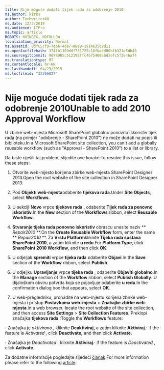 ```yaml
---
title: Nije moguće dodati tijek rada za odobrenje 2010
ms.author: kirks
author: Techwriter40
ms.date: 12/3/2018
ms.audience: ITPro
ms.topic: article
ROBOTS: NOINDEX, NOFOLLOW
localization_priority: Normal
ms.assetid: 0df65cf9-7eae-4de7-88e9-1914635c8d11
ms.openlocfilehash: 3741b1169ddf731725c18fbaed80bfb321e5db46
ms.sourcegitcommit: 9d78905c512192ffc4675468abd2efc5f2e4baf4
ms.translationtype: MT
ms.contentlocale: hr-HR
ms.lasthandoff: 04/23/2019
ms.locfileid: "32366827"
---
```

# <a name="unable-to-add-2010-approval-workflow"></a><span data-ttu-id="5b6a2-102">Nije moguće dodati tijek rada za odobrenje 2010</span><span class="sxs-lookup"><span data-stu-id="5b6a2-102">Unable to add 2010 Approval Workflow</span></span>

<span data-ttu-id="5b6a2-103">U zbirke web-mjesta Microsoft SharePoint globalno ponovno iskoristiv tijek rada (na primjer "odobrenje - SharePoint 2010") ne može dodati na popis ili biblioteku.</span><span class="sxs-lookup"><span data-stu-id="5b6a2-103">In a Microsoft SharePoint site collection, you can't add a globally reusable workflow (such as "Approval - SharePoint 2010") to a list or library.</span></span>
  
<span data-ttu-id="5b6a2-104">Da biste riješili taj problem, slijedite ove korake:</span><span class="sxs-lookup"><span data-stu-id="5b6a2-104">To resolve this issue, follow these steps:</span></span> 
  
1. <span data-ttu-id="5b6a2-105">Otvorite web-mjesto korijena zbirke web-mjesta SharePoint Designer 2013.</span><span class="sxs-lookup"><span data-stu-id="5b6a2-105">Open the root website of the site collection in SharePoint Designer 2013.</span></span>
  
2. <span data-ttu-id="5b6a2-106">Pod **Objekti web-mjesta**odaberite **tijekova rada**.</span><span class="sxs-lookup"><span data-stu-id="5b6a2-106">Under **Site Objects**, select **Workflows**.</span></span> 
  
3. <span data-ttu-id="5b6a2-107">U sekciji **Novo** vrpce **tijekove rada** , odaberite **Tijek rada za ponovno iskoristiv**.</span><span class="sxs-lookup"><span data-stu-id="5b6a2-107">In the **New** section of the **Workflows** ribbon, select **Reusable Workflow**.</span></span> 
  
4. <span data-ttu-id="5b6a2-108">**Stvaranje tijeka rada ponovno iskoristiv** obrascu unesite naziv \*\* *Repair2010* \*\*.</span><span class="sxs-lookup"><span data-stu-id="5b6a2-108">On the **Create Reusable Workflow** form, enter the name \*\* *Repair2010* \*\*.</span></span> <span data-ttu-id="5b6a2-109">Za **Vrstu Platform**kliknite **Tijeka rada sustava SharePoint 2010**, a zatim kliknite **u redu**.</span><span class="sxs-lookup"><span data-stu-id="5b6a2-109">For **Platform Type**, click **SharePoint 2010 Workflow**, and then click **OK**.</span></span> 
  
1. <span data-ttu-id="5b6a2-110">U odjeljak **spremiti** vrpce **tijeka rada** odaberite **Objavi**.</span><span class="sxs-lookup"><span data-stu-id="5b6a2-110">In the **Save** section of the **Workflow** ribbon, select **Publish**.</span></span> 
  
2. <span data-ttu-id="5b6a2-111">U odjeljku **Upravljanje** vrpce **tijeka rada** , odaberite **Objaviti globalno**.</span><span class="sxs-lookup"><span data-stu-id="5b6a2-111">In the **Manage** section of the **Workflow** ribbon, select **Publish Globally**.</span></span> <span data-ttu-id="5b6a2-112">U dijaloškom okviru potvrda koja se pojavljuje odaberite **u redu**.</span><span class="sxs-lookup"><span data-stu-id="5b6a2-112">In the confirmation dialog box that appears, select **OK**.</span></span> 
  
3. <span data-ttu-id="5b6a2-113">U web-pregledniku, pronađite na web-mjestu korijena zbirke web-mjesta i pristup **Postavkama web-mjesta** \> **Značajke zbirke web-mjesta**.</span><span class="sxs-lookup"><span data-stu-id="5b6a2-113">In a web browser, locate the root website of the site collection, and then access **Site Settings** \> **Site Collection Features**.</span></span> <span data-ttu-id="5b6a2-114">Preklopi značajka **tijekova rada** :</span><span class="sxs-lookup"><span data-stu-id="5b6a2-114">Toggle the **Workflows** feature:</span></span> 
  
<span data-ttu-id="5b6a2-115">· Značajka je *aktivirano* , kliknite **Deaktiviraj,** a zatim kliknite **Aktiviraj**.</span><span class="sxs-lookup"><span data-stu-id="5b6a2-115">· If the feature is  *Activated*  , click **Deactivate,** and then click **Activate**.</span></span> 
  
<span data-ttu-id="5b6a2-116">· Značajka je *Deactivated* , kliknite **Aktiviraj**.</span><span class="sxs-lookup"><span data-stu-id="5b6a2-116">· If the feature is  *Deactivated*  , click **Activate**.</span></span> 
  
<span data-ttu-id="5b6a2-117">Za dodatne informacije pogledajte sljedeći [članak](https://go.microsoft.com/fwlink/?linkid=2047770&amp;clcid=0x409).</span><span class="sxs-lookup"><span data-stu-id="5b6a2-117">For more information please refer to the following [article](https://go.microsoft.com/fwlink/?linkid=2047770&amp;clcid=0x409).</span></span>
  

